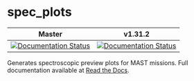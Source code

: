 spec_plots
==========
| Master | v1.31.2 |
| :----: | :---: |
| [![Documentation Status](https://readthedocs.org/projects/spec-plots/badge/?version=master)](https://readthedocs.org/projects/spec-plots/?badge=master) | [![Documentation Status](https://readthedocs.org/projects/spec-plots/badge/?version=v1.31.2)](https://readthedocs.org/projects/spec-plots/?badge=v1.31.2) |

Generates spectroscopic preview plots for MAST missions.  Full documentation available at [Read the Docs](https://readthedocs.org/projects/spec_plots/).
